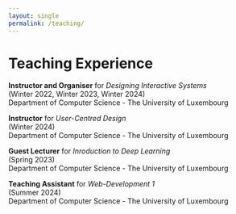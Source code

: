 ```yaml
---
layout: single
permalink: /teaching/
---
```


<h1>Teaching Experience</h1>

<b>Instructor and Organiser</b> for <i>Designing Interactive Systems</i>  <br>
(Winter 2022,  Winter 2023, Winter 2024) <br>
Department of Computer Science - The University of Luxembourg <br>

<b>Instructor</b> for <i>User-Centred Design</i><br>
(Winter 2024)<br>
Department of Computer Science - The University of Luxembourg <br>

<b>Guest Lecturer</b> for <i>Inroduction to Deep Learning</i><br>
(Spring 2023)<br>
Department of Computer Science - The University of Luxembourg <br>

<b>Teaching Assistant</b> for <i>Web-Development 1</i><br>
(Summer 2024)<br>
Department of Computer Science - The University of Luxembourg <br>
